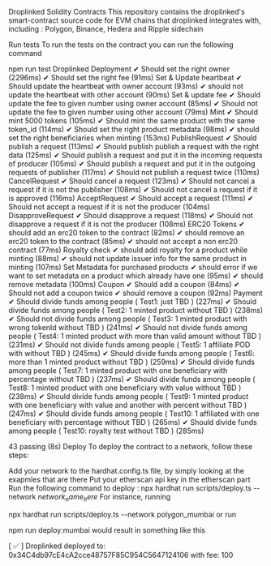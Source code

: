 Droplinked Solidity Contracts
This repository contains the droplinked's smart-contract source code for EVM chains that droplinked integrates with, including : Polygon, Binance, Hedera and Ripple sidechain

Run tests
To run the tests on the contract you can run the following command

npm run test
Droplinked
    Deployment
      ✔ Should set the right owner (2296ms)
      ✔ Should set the right fee (91ms)
    Set & Update heartbeat
      ✔ Should update the heartbeat with owner account (93ms)
      ✔ should not update the heartbeat with other account (90ms)
    Set & update fee
      ✔ Should update the fee to given number using owner account (85ms)
      ✔ Should not update the fee to given number using other account (79ms)
    Mint
      ✔ Should mint 5000 tokens (105ms)
      ✔ Should mint the same product with the same token_id (114ms)
      ✔ Should set the right product metadata (98ms)
      ✔ should set the right beneficiaries when minting (153ms)
    PublishRequest
      ✔ Should publish a request (113ms)
      ✔ Should publish publish a request with the right data (125ms)
      ✔ Should publish a request and put it in the incoming requests of producer (105ms)
      ✔ Should publish a request and put it in the outgoing requests of publisher (117ms)
      ✔ Should not publish a request twice (110ms)
    CancelRequest
      ✔ Should cancel a request (123ms)
      ✔ Should not cancel a request if it is not the publisher (108ms)
      ✔ Should not cancel a request if it is approved (116ms)
    AcceptRequest
      ✔ Should accept a request (111ms)
      ✔ Should not accept a request if it is not the producer (104ms)
    DisapproveRequest
      ✔ Should disapprove a request (118ms)
      ✔ Should not disapprove a request if it is not the producer (108ms)
    ERC20 Tokens
      ✔ should add an erc20 token to the contract (82ms)
      ✔ should remove an erc20 token to the contract (85ms)
      ✔ should not accept a non erc20 contract (77ms)
    Royalty check
      ✔ should add royalty for a product while minting (88ms)
      ✔ should not update issuer info for the same product in minting (107ms)
    Set Metadata for purchased products
      ✔ should error if we want to set metadata on a product which already have one (95ms)
      ✔ should remove metadata (100ms)
    Coupon
      ✔ Should add a coupon (84ms)
      ✔ Should not add a coupon twice
      ✔ should remove a coupon (92ms)
    Payment
      ✔ Should divide funds among people ( Test1: just TBD ) (227ms)
      ✔ Should divide funds among people ( Test2: 1 minted product without TBD ) (238ms)
      ✔ Should not divide funds among people ( Test3: 1 minted product with wrong tokenId without TBD ) (241ms)
      ✔ Should not divide funds among people ( Test4: 1 minted product with more than valid amount without TBD ) (231ms)
      ✔ Should not divide funds among people ( Test5: 1 affiliate POD with without TBD ) (245ms)
      ✔ Should divide funds among people ( Test6: more than 1 minted product without TBD ) (259ms)
      ✔ Should divide funds among people ( Test7: 1 minted product with one beneficiary with percentage without TBD ) (237ms)
      ✔ Should divide funds among people ( Test8: 1 minted product with one beneficiary with value without TBD ) (238ms)
      ✔ Should divide funds among people ( Test9: 1 minted product with one beneficiary with value and another with percent without TBD ) (247ms)
      ✔ Should divide funds among people ( Test10: 1 affiliated with one beneficiary with percentage without TBD ) (265ms)
      ✔ Should divide funds among people ( Test10: royalty test without TBD ) (285ms)


  43 passing (8s)
Deploy
To deploy the contract to a network, follow these steps:

Add your network to the hardhat.config.ts file, by simply looking at the exapmles that are there
Put your etherscan api key in the etherscan part
Run the following command to deploy :
npx hardhat run scripts/deploy.ts --network $network_name_here$
For instance, running

npx hardhat run scripts/deploy.ts --network polygon_mumbai
or run

npm run deploy:mumbai
would result in something like this

[ ✅ ] Droplinked deployed to: 0x34C4db97cE4cA2cce48757F85C954C5647124106 with fee: 100
